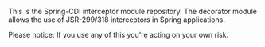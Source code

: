 This is the Spring-CDI interceptor module repository.
The decorator module allows the use of JSR-299/318 interceptors in Spring applications.

Please notice: If you use any of this you're acting on your own risk.
